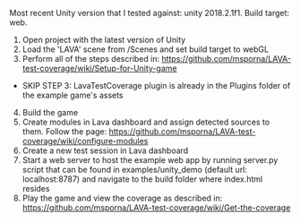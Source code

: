Most recent Unity version that I tested against: unity 2018.2.1f1. Build target: web.

1.  Open project with the latest version of Unity
2.  Load the 'LAVA' scene from /Scenes and set build target to webGL
3.  Perform all of the steps described in: https://github.com/msporna/LAVA-test-coverage/wiki/Setup-for-Unity-game

- SKIP STEP 3: LavaTestCoverage plugin is already in the Plugins folder of the example game's assets

4.  Build the game
5.  Create modules in Lava dashboard and assign detected sources to them. Follow the page: https://github.com/msporna/LAVA-test-coverage/wiki/configure-modules
6.  Create a new test session in Lava dashboard
7.  Start a web server to host the example web app by running server.py script that can be found in examples/unity_demo (default url: localhost:8787) and navigate to the build folder where index.html resides
8.  Play the game and view the coverage as described in: https://github.com/msporna/LAVA-test-coverage/wiki/Get-the-coverage
